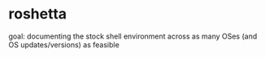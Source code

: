# roshetta
goal: documenting the stock shell environment across as many OSes (and OS updates/versions) as feasible
